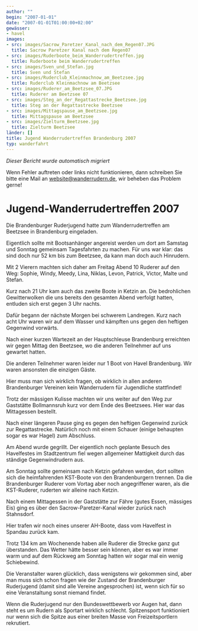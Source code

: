 ```yaml
---
author: ""
begin: "2007-01-01"
date: "2007-01-01T01:00:00+02:00"
gewässer:
- havel
images:
- src: images/Sacrow_Paretzer_Kanal_nach_dem_Regen07.JPG
  title: Sacrow Paretzer Kanal nach dem Regen07
- src: images/Ruderboote_beim_Wanderrudertreffen.jpg
  title: Ruderboote beim Wanderrudertreffen
- src: images/Sven_und_Stefan.jpg
  title: Sven und Stefan
- src: images/Ruderclub_Kleinmachnow_am_Beetzsee.jpg
  title: Ruderclub Kleinmachnow am Beetzsee
- src: images/Ruderer_am_Beetzsee_07.JPG
  title: Ruderer am Beetzsee 07
- src: images/Steg_an_der_Regattastrecke_Beetzsee.jpg
  title: Steg an der Regattastrecke Beetzsee
- src: images/Mittagspause_am_Beetzsee.jpg
  title: Mittagspause am Beetzsee
- src: images/Zielturm_Beetzsee.jpg
  title: Zielturm Beetzsee
länder: []
title: Jugend Wanderrudertreffen Brandenburg 2007
typ: wanderfahrt
---
```



*Dieser Bericht wurde automatisch migriert*

Wenn Fehler auftreten oder links nicht funktionieren, dann schreiben Sie bitte eine Mail an website@wanderrudern.de, wir beheben das Problem gerne!



# Jugend-Wanderrudertreffen 2007


Die Brandenburger Ruderjugend hatte zum Wanderrudertreffen am Beetzsee in Brandenburg eingeladen.

Eigentlich sollte mit Bootsanhänger angereist werden um dort am Samstag und Sonntag gemeinsam Tagesfahrten zu machen. Für uns war klar: das sind doch nur 52 km bis zum Beetzsee, da kann man doch auch Hinrudern.

Mit 2 Vierern machten sich daher am Freitag Abend 10 Ruderer auf den Weg: Sophie, Windy, Meedy, Lina, Niklas, Levon, Patrick, Victor, Malte und Stefan.

Kurz nach 21 Uhr kam auch das zweite Boote in Ketzin an. Die bedrohlichen Gewitterwolken die uns bereits den gesamten Abend verfolgt hatten, entluden sich erst gegen 3 Uhr nachts.

Dafür begann der nächste Morgen bei schwerem Landregen. Kurz nach acht Uhr waren wir auf dem Wasser und kämpften uns gegen den heftigen Gegenwind vorwärts.

Nach einer kurzen Wartezeit an der Hauptschleuse Brandenburg erreichten wir gegen Mittag den Beetzsee, wo die anderen Teilnehmer auf uns gewartet hatten.

Die anderen Teilnehmer waren leider nur 1 Boot von Havel Brandenburg. Wir waren ansonsten die einzigen Gäste.

Hier muss man sich wirklich fragen, ob wirklich in allen anderen Brandenburger Vereinen kein Wanderrudern für Jugendliche stattfindet!

Trotz der mässigen Kulisse machten wir uns weiter auf den Weg zur Gaststätte Bollmannsruh kurz vor dem Ende des Beetzsees. Hier war das Mittagessen bestellt.

Nach einer längeren Pause ging es gegen den heftigen Gegenwind zurück zur Regattastrecke. Natürlich noch mit einem Schauer (einige behaupten sogar es war Hagel) zum Abschluss.

Am Abend wurde gegrillt. Der eigentlich noch geplante Besuch des Havelfestes im Stadtzentrum fiel wegen allgemeiner Mattigkeit durch das ständige Gegenwindrudern aus.

Am Sonntag sollte gemeinsam nach Ketzin gefahren werden, dort sollten sich die heimfahrenden KST-Boote von den Brandenburgern trennen. Da die Brandenburger Ruderer vom Vortag aber noch angegriffener waren, als die KST-Ruderer, ruderten wir alleine nach Ketzin.

Nach einem Mittagessen in der Gaststätte zur Fähre (gutes Essen, mässiges Eis) ging es über den Sacrow-Paretzer-Kanal wieder zurück nach Stahnsdorf.

Hier trafen wir noch eines unserer AH-Boote, dass vom Havelfest in Spandau zurück kam.

Trotz 134 km am Wochenende haben alle Ruderer die Strecke ganz gut überstanden. Das Wetter hätte besser sein können, aber es war immer warm und auf dem Rückweg am Sonntag hatten wir sogar mal ein wenig Schiebewind.

Die Veranstalter waren glücklich, dass wenigstens wir gekommen sind, aber man muss sich schon fragen wie der Zustand der Brandenburger Ruderjugend (damit sind alle Vereine angesprochen) ist, wenn sich für so eine Veranstaltung sonst niemand findet.

Wenn die Ruderjugend nur den Bundeswettbewerb vor Augen hat, dann steht es um Rudern als Sportart wirklich schlecht. Spitzensport funktioniert nur wenn sich die Spitze aus einer breiten Masse von Freizeitsportlern rekrutiert.